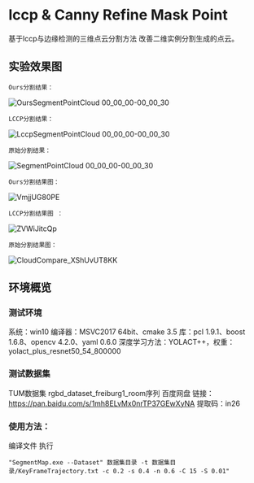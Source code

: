 # lccp & Canny Refine Mask Point
基于lccp与边缘检测的三维点云分割方法
改善二维实例分割生成的点云。
## 实验效果图
    Ours分割结果：
![OursSegmentPointCloud 00_00_00-00_00_30](https://user-images.githubusercontent.com/51278459/219711628-438bc954-5d7e-4409-98dc-9d3585e894df.gif "Ours分割结果")

    LCCP分割结果：
![LccpSegmentPointCloud 00_00_00-00_00_30](https://user-images.githubusercontent.com/51278459/219711607-eccbc0c1-4d69-40f1-b527-d549ba2ca589.gif "LCCP分割结果")

    原始分割结果：
![SegmentPointCloud 00_00_00-00_00_30](https://user-images.githubusercontent.com/51278459/219711635-e0e60b12-3ea3-4de4-a443-cca95a673ada.gif "原始分割结果")

    Ours分割结果图：
![VmjjUG80PE](https://user-images.githubusercontent.com/51278459/219712001-74d56ce4-d69e-4c99-97ee-c86031abf2ee.png "Ours分割结果图")

    LCCP分割结果图 ：
![ZVWiJitcQp](https://user-images.githubusercontent.com/51278459/219844418-508c382b-cc2e-4356-a837-24c292d0b58b.png "LCCP分割结果图")

    原始分割结果图：
![CloudCompare_XShUvUT8KK](https://user-images.githubusercontent.com/51278459/219712022-b9059be3-0e34-4766-8d82-43a8bffe3cbe.png)

## 环境概览
### 测试环境
系统：win10 
编译器：MSVC2017 64bit、cmake 3.5
库：pcl 1.9.1、boost 1.6.8、opencv 4.2.0、yaml 0.6.0
深度学习方法：YOLACT++，权重：yolact_plus_resnet50_54_800000

### 测试数据集
TUM数据集 rgbd_dataset_freiburg1_room序列
百度网盘 链接：https://pan.baidu.com/s/1mh8ELvMx0nrTP37GEwXyNA 
提取码：in26

### 使用方法：
编译文件
执行

    "SegmentMap.exe --Dataset" 数据集目录 -t 数据集目录/KeyFrameTrajectory.txt -c 0.2 -s 0.4 -n 0.6 -C 15 -S 0.01"
